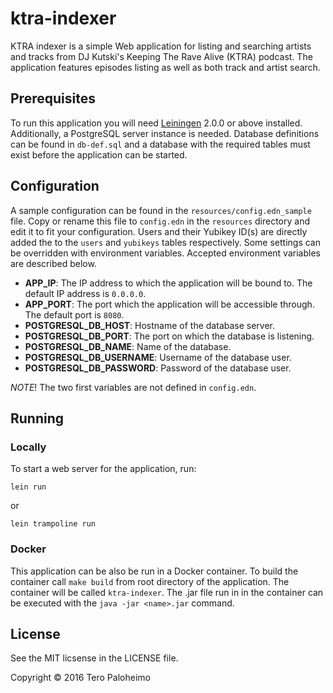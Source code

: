 # ktra-indexer

KTRA indexer is a simple Web application for listing and searching
artists and tracks from DJ Kutski's Keeping The Rave Alive (KTRA)
podcast. The application features episodes listing as well as both
track and artist search.

## Prerequisites

To run this application you will need [Leiningen][] 2.0.0 or
above installed. Additionally, a PostgreSQL server instance
is needed. Database definitions can be found in `db-def.sql` and
a database with the required tables must exist before the application
can be started.

[leiningen]: https://github.com/technomancy/leiningen

## Configuration

A sample configuration can be found in the `resources/config.edn_sample` file.
Copy or rename this file to `config.edn` in the `resources` directory and edit
it to fit your configuration. Users and their Yubikey ID(s) are directly added
the to the `users` and `yubikeys` tables respectively. Some settings can be overridden
with environment variables. Accepted environment variables are described below.
* __APP_IP__: The IP address to which the application will be bound to. The
default IP address is `0.0.0.0`.
* __APP_PORT__: The port which the application will be accessible through.
The default port is `8080`.
* __POSTGRESQL_DB_HOST__: Hostname of the database server.
* __POSTGRESQL_DB_PORT__: The port on which the database is listening.
* __POSTGRESQL_DB_NAME__: Name of the database.
* __POSTGRESQL_DB_USERNAME__: Username of the database user.
* __POSTGRESQL_DB_PASSWORD__: Password of the database user.

_NOTE_! The two first variables are not defined in `config.edn`.

## Running
### Locally
To start a web server for the application, run:

    lein run

or

    lein trampoline run

### Docker

This application can be also be run in a Docker container. To build the
container call `make build` from root directory of the application.
The container will be called `ktra-indexer`. The .jar file run in in the
container can be executed with the `java -jar <name>.jar` command.

## License

See the MIT licsense in the LICENSE file.

Copyright © 2016 Tero Paloheimo
